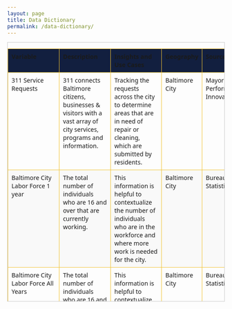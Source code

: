 ```yaml
---
layout: page
title: Data Dictionary
permalink: /data-dictionary/
---
```


<b></b>

<style>
  .excel-table-wrapper {
    max-height: 600px; /* Adjust height as needed */
    overflow-y: auto;
    border: 1px solid #ccc;
    margin-bottom: 20px;
  }

  .excel-table {
    border-collapse: collapse;
    width: 100%;
    font-family: 'Segoe UI', Tahoma, Geneva, Verdana, sans-serif;
    font-size: 14px;
  }

  .excel-table th, .excel-table td {
    border: 1px solid #f1c232;
    padding: 8px;
    text-align: left;
    vertical-align: top;
  }

  .excel-table thead {
    background-color: #121f3f;
    font-weight: bold;
    position: sticky;
    top: 0;
    z-index: 1;
  }

  .excel-table tbody tr:nth-child(even) {
    background-color: #f9f9f9;
  }
</style>

<div class="excel-table-wrapper">
  <table class="excel-table">
<thead>
  <tr>
    <th>Variable</th>
    <th>Description</th>
    <th>Insights and Use Cases</th>
    <th>Geography</th>
    <th>Source</th>
    <th>Data Availability</th>
    <th>Date Health Status</th>
    <th>Date Health Notes/Issues</th>
  </tr>
</thead>
<tbody>
  <tr>
    <td>311 Service Requests</td>
    <td>311 connects Baltimore citizens, businesses & visitors with a vast array of city services, programs and information.</td>
    <td>Tracking the requests across the city to determine areas that are in need of repair or cleaning, which are submitted by residents.</td>
    <td>Baltimore City</td>
    <td>Mayor's Office of Performance and Innovation (CitiStat)</td>
    <td>Daily</td>
    <td>Satisfactory</td>
    <td>May lack critical status updates for closures. Updated daily unless server issues arise.</td>
  </tr>
  <tr>
    <td>Baltimore City Labor Force 1 year</td>
    <td>The total number of individuals who are 16 and over that are currently working.</td>
    <td>This information is helpful to contextualize the number of individuals who are in the workforce and where more work is  needed for the city.</td>
    <td>Baltimore City</td>
    <td>Bureau of Labor Statistics</td>
    <td>Annually</td>
    <td>Healthy</td>
    <td>Some of the data needs cleaning and there are rows that are not relevant to what is needed for the dashboard.</td>
  </tr>
  <tr>
    <td>Baltimore City Labor Force All Years</td>
    <td>The total number of individuals who are 16 and over that are currently working.</td>
    <td>This information is helpful to contextualize the number of individuals who are in the workforce and where more work is  needed for the city.</td>
    <td>Baltimore City</td>
    <td>Bureau of Labor Statistics</td>
    <td>Annually</td>
    <td>Healthy</td>
    <td>Some of the data needs cleaning and there are rows that are not relevant to what is needed for the dashboard.</td>
  </tr>
  <tr>
    <td>Baltimore City Tree Inventory</td>
    <td>Inventory of trees that are planted within Baltimore city streets.</td>
    <td>Allows residents and city agencies to see how many trees have been planted and where, their maintanince and upkeep, and the areas that can use more trees.</td>
    <td>Baltimore City</td>
    <td>Baltimore City Parks and Recreation, Forestry</td>
    <td>More than Annually</td>
    <td>N/A</td>
    <td>N/A</td>
  </tr>
  <tr>
    <td>Bureau of Labor Statistics (BLS)</td>
    <td>The US Department of Labor agency responsible for collecting, analyzing, and disseminating data on the labor market, including employment, wages, prices, and productivity.</td>
    <td>The data highlights trends on economic devoplement that is crucial for cities such as Baltimore. The city tourism, workforce, and citizens help promote a sustainable living environment, which allows the city to grow each year.</td>
    <td>Baltimore City</td>
    <td>Bureau of Labor Statistics</td>
    <td>Monthly/Annually/Quarterly</td>
    <td>N/A</td>
    <td>N/A</td>
  </tr>
  <tr>
    <td>Citywide Conventions</td>
    <td>Inventory of citywide conventions that track event goers from all across the nation.</td>
    <td>The data demonstrates the a number of event attendies and if those event are multiple days long. Multiple day long events allow for hotels to generate revenue for the city and supply growth and demand.</td>
    <td>Baltimore City</td>
    <td>Baltimore Convention Center</td>
    <td>Quarterly</td>
    <td>Needs Improvement</td>
    <td>Data is not given and must be created for the report by the user.</td>
  </tr>
  <tr>
    <td>Downtown Management Authority</td>
    <td> As an essential service provider to the benefits district of the Downtown Management Authority (DMA), we work to enhance the quality of life for the growing number of Downtown residents, business owners,
      and employees and the tens of thousands of visitors who stay and recreate in the Downtown corridor. </td>
    <td>N/A</td>
    <td>Baltimore City</td>
    <td>Downtown Partnership of Baltimore/Downtown RISE</td>
    <td>N/A</td>
    <td>N/A</td>
    <td>N/A</td>
  </tr>
  <tr>
    <td>Employee Rates</td>
    <td>Employment data refers to statistics that describe the status, trends, and characteristics of the workforce—who is working, where, how much they earn, and in what industries. In the U.S., the Bureau of Labor 
    Statistics (BLS) is the primary source for this information.</td>
    <td>Measures the number of jobs added in the economy each month. Reported by industry (e.g., construction, healthcare, retail).</td>
    <td>Baltimore City</td>
    <td>Bureau of Labor Statistics</td>
    <td>Monthly/Annually/Quarterly</td>
    <td>Healthy</td>
    <td>Data needs extraneous columns to be removed but otherwise it is fine. The data is current.</td>
  </tr>
  <tr>
    <td>Group A (Crime)</td>
    <td>Types of different crimes that are happening across the city and the demographic information of the alleged suspects and vicitms.</td>
    <td>Crime tracking helps to understand where more support is needed by the police and security services to provide a safer and more nutring environment.</td>
    <td>Baltimore City</td>
    <td>Mayor's Office of Performance and Innovation (CitiStat)</td>
    <td>Daily</td>
    <td>Healthy</td>
    <td>Data may not be accessible if the server is down which happens at times, however, the data is updated daily if running smoothly.</td>
  </tr>
  <tr>
    <td>Health Services</td>
    <td>Services that are offered or open to residents and visitors in the city.</td>
    <td>Health services provide a need to a safer environment.</td>
    <td>Baltimore City</td>
    <td>Baltimore Development Corporation/Data Axel</td>
    <td>Quarterly</td>
    <td>Satisfactory</td>
    <td>Some of the data needs cleaning and there are rows that are not relevant to what is needed for the dashboard. This data comes from another source who may be unable to keep supplying the data.</td>
  </tr>
  <tr>
    <td>Hotel Count</td>
    <td>Tracking the number of hotels within the city to demonstrate newer construction or demolished hotels.</td>
    <td>Data will hightlight the current or new hotels in the city.</td>
    <td>Baltimore City</td>
    <td>Visit Baltimore</td>
    <td>Monthly</td>
    <td>Satisfactory</td>
    <td>Some of the data needs cleaning and there are rows that are not relevant to what is needed for the dashboard. This data comes from BDC who have to wait to get the data from another source.</td>
  </tr>
  <tr>
    <td>Larceny and Shoplifting</td>
    <td>Tracking areas in the city that experience larceny and shoplifting crimes.</td>
    <td>Determing areas that need stronger security presence or policing to provide safer alternatives for those who are shopping in the area. The data allows for trends within specific neighborhoods and stores that see a higher rate of criminal activity.</td>
    <td>Baltimore City</td>
    <td>Mayor's Office of Performance and Innovation (CitiStat)</td>
    <td>Daily</td>
    <td>Healthy</td>
    <td>Data may not be accessible if the server is down which happens at times, however, the data is updated daily if running smoothly.</td>
  </tr>
  <tr>
    <td>Large Events</td>
    <td>Tracking the number of large events that take place in the downtown area.</td>
    <td>Large events support the economy for the city with providing new opportunities and revenue for residents in the area.</td>
    <td>Baltimore City</td>
    <td>Visit Baltimore</td>
    <td>Monthly</td>
    <td>Need Improvement</td>
    <td>Data is not given and must be created for the report by the user.</td>
  </tr>
  <tr>
    <td>Number of Planters Installed</td>
    <td>N/A</td>
    <td>N/A</td>
    <td>Baltimore City</td>
    <td>Downtown Partnership of Baltimore</td>
    <td>Quarterly</td>
    <td>N/A</td>
    <td>N/A</td>
  </tr>
  <tr>
    <td>Number of Tree Wells Cleared</td>
    <td>N/A</td>
    <td>N/A</td>
    <td>Baltimore City</td>
    <td>Baltimore City Parks and Recreation, Forestry</td>
    <td>Quarterly</td>
    <td>N/A</td>
    <td>N/A</td>
  </tr>
  <tr>
    <td>Number of Trees Planted</td>
    <td>Total number of trees planted in the city.</td>
    <td>Provides a inventory of the type and amount of trees that have been planted in the city. This is helpful for city workers and residents to see which areas still lack a tree canopy or have an abundance of trees.</td>
    <td>Baltimore City</td>
    <td>Baltimore City Parks and Recreation, Forestry</td>
    <td>Quarterly</td>
    <td>Needs Improvement</td>
    <td>The tree inventory is not done annually therefore leaving out information on if the trees are still standing or not there. There is missing data information for some of the trees.</td>
  </tr>
  <tr>
    <td>Other Businesses</td>
    <td>Services that are offered or open to residents and visitors in the city.</td>
    <td>Other businesses that are in the city that are not limited to automotive services, housing essentials, and maintance.</td>
    <td>Baltimore City</td>
    <td>Baltimore Development Corporation/Data Axel</td>
    <td>Quarterly</td>
    <td>Healthy</td>
    <td>Some of the data needs cleaning and there are rows that are not relevant to what is needed for the dashboard. This data comes from BDC who have to wait to get the data from another source.</td>
  </tr>
  <tr>
    <td>Resturants and Bars</td>
    <td>Tracking the number of resturants and bars within the city to demonstrate newer construction or demolished ones.</td>
    <td>Restaurant occupancy is important for Baltimore City because it directly affects the city’s economic health, job market, tourism sector, and neighborhood vitality. Restaurants are a major part of Baltimore’s small business economy. Tourism is a major contributor to resturant life.</td>
    <td>Baltimore City</td>
    <td>Visit Baltimore</td>
    <td>Quarterly</td>
    <td>Satisfactory</td>
    <td>Some of the data needs cleaning and there are rows that are not relevant to what is needed for the dashboard. This data comes from BDC who have to wait to get the data from another source.</td>
  </tr>
  <tr>
    <td>Retail Count</td>
    <td>Tracking the number of retail stores within the city to demonstrate newer construction or demolished ones.</td>
    <td>Some corridors are struggling with high vacancies, while others maintain stronger demand. Public safety, downtown office worker return, and transit access all influence retail.</td>
    <td>Baltimore City</td>
    <td>Baltimore Development Corporation</td>
    <td>Quarterly</td>
    <td>Satisfactory</td>
    <td>Some of the data needs cleaning and there are rows that are not relevant to what is needed for the dashboard. This data comes from BDC who have to wait to get the data from another source.</td>
  </tr>
  <tr>
    <td>Service Level Agreement</td>
    <td>Service Level Agreement or SLA is an established timeline that a Service Request has to be completed. For example a SR may have 3 or 4 days to be completed and closed for the resident.</td>
    <td>This is critcal information for the city of Baltimore as the residents depend on services being completed on time and correctly. Some areas have more or less service requests that need to be completed.</td>
    <td>Baltimore City</td>
    <td>311 Salesforce</td>
    <td>N/A</td>
    <td>N/A</td>
    <td>N/A</td>
  </tr>
  <tr>
    <td>Service Request</td>
    <td>Service Request or SR is a request that asks for service to be completed within the Baltimore City area. The city, its residents, and workers all depend on the services provided by the city for a cleaner and safer environment.</td>
    <td>This is critcal information for the city of Baltimore as the residents depend on services being completed on time and correctly. Some areas have more or less service requests that need to be completed.</td>
    <td>Baltimore City</td>
    <td>311 Salesforce</td>
    <td>N/A</td>
    <td>N/A</td>
    <td>N/A</td>
  </tr>
  <tr>
    <td>Total Businesses</td>
    <td>The total number of businesses currently active, as collected by Data Axle from secretaries of state, county courthouses, utility providers, departments of revenue, departments of taxation, local business and legal journals, and other sources that record new business transactions. Active businesses are those that Data Axle has been able to contact by phone in the last 18 months.</td>
    <td>This information is helpful to contextualize the number of new businesses and other indicators in the Small Business tab of the dashboard.</td>
    <td>Baltimore City</td>
    <td>Baltimore Development Corporation/Data Axel</td>
    <td>Quarterly</td>
    <td>Satisfactory</td>
    <td>Some of the data needs cleaning and there are rows that are not relevant to what is needed for the dashboard. This data comes from BDC who have to wait to get the data from another source.</td>
  </tr>
  <tr>
    <td>Unemployment Rate</td>
    <td>Unemployment data refers to statistics that describe the status, trends, and characteristics of the workforce—who are not working. In the U.S., the Bureau of Labor Statistics (BLS) is the primary source for this information.</td>
    <td>Measures the number of jobs lost in the economy each month. Reported by industry (e.g., construction, healthcare, retail).</td>
    <td>Baltimore City</td>
    <td>Bureau of Labor Statistics</td>
    <td>Monthly/Annually/Quarterly</td>
    <td>Healthy</td>
    <td>Data needs extraneous columns to be removed but otherwise it is fine. The data is current.</td>
  </tr>
</tbody>
</table>




























